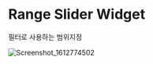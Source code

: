 # Range Slider Widget

필터로 사용하는 범위지정 

![Screenshot_1612774502](https://user-images.githubusercontent.com/78334483/107197177-e6ecf800-6a36-11eb-938b-bfe8adbc8381.png)

